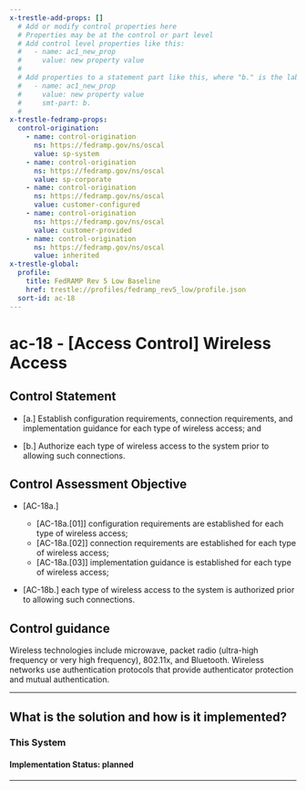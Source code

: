 ```yaml
---
x-trestle-add-props: []
  # Add or modify control properties here
  # Properties may be at the control or part level
  # Add control level properties like this:
  #   - name: ac1_new_prop
  #     value: new property value
  #
  # Add properties to a statement part like this, where "b." is the label of the target statement part
  #   - name: ac1_new_prop
  #     value: new property value
  #     smt-part: b.
  #
x-trestle-fedramp-props:
  control-origination:
    - name: control-origination
      ns: https://fedramp.gov/ns/oscal
      value: sp-system
    - name: control-origination
      ns: https://fedramp.gov/ns/oscal
      value: sp-corporate
    - name: control-origination
      ns: https://fedramp.gov/ns/oscal
      value: customer-configured
    - name: control-origination
      ns: https://fedramp.gov/ns/oscal
      value: customer-provided
    - name: control-origination
      ns: https://fedramp.gov/ns/oscal
      value: inherited
x-trestle-global:
  profile:
    title: FedRAMP Rev 5 Low Baseline
    href: trestle://profiles/fedramp_rev5_low/profile.json
  sort-id: ac-18
---
```


# ac-18 - \[Access Control\] Wireless Access

## Control Statement

- \[a.\] Establish configuration requirements, connection requirements, and implementation guidance for each type of wireless access; and

- \[b.\] Authorize each type of wireless access to the system prior to allowing such connections.

## Control Assessment Objective

- \[AC-18a.\]

  - \[AC-18a.[01]\] configuration requirements are established for each type of wireless access;
  - \[AC-18a.[02]\] connection requirements are established for each type of wireless access;
  - \[AC-18a.[03]\] implementation guidance is established for each type of wireless access;

- \[AC-18b.\] each type of wireless access to the system is authorized prior to allowing such connections.

## Control guidance

Wireless technologies include microwave, packet radio (ultra-high frequency or very high frequency), 802.11x, and Bluetooth. Wireless networks use authentication protocols that provide authenticator protection and mutual authentication.

______________________________________________________________________

## What is the solution and how is it implemented?

<!-- For implementation status enter one of: implemented, partial, planned, alternative, not-applicable -->

<!-- Note that the list of rules under ### Rules: is read-only and changes will not be captured after assembly to JSON -->

### This System

<!-- Add implementation prose for the main This System component for control: ac-18 -->

#### Implementation Status: planned

______________________________________________________________________
